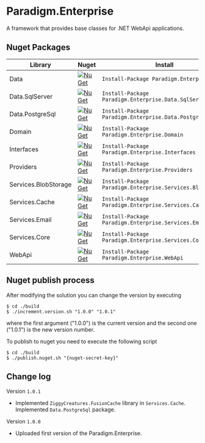 # Paradigm.Enterprise
A framework that provides base classes for .NET WebApi applications.

## Nuget Packages
| Library    | Nuget | Install
|-|-|-|
| Data       | [![NuGet](https://img.shields.io/nuget/v/Paradigm.Enterprise.Data.svg)](https://www.nuget.org/packages/Paradigm.Enterprise.Data/)            | `Install-Package Paradigm.Enterprise.Data` |
| Data.SqlServer       | [![NuGet](https://img.shields.io/nuget/v/Paradigm.Enterprise.Data.SqlServer.svg)](https://www.nuget.org/packages/Paradigm.Enterprise.Data.SqlServer/)            | `Install-Package Paradigm.Enterprise.Data.SqlServer` |
| Data.PostgreSql       | [![NuGet](https://img.shields.io/nuget/v/Paradigm.Enterprise.Data.PostgreSql.svg)](https://www.nuget.org/packages/Paradigm.Enterprise.Data.PostgreSql/)            | `Install-Package Paradigm.Enterprise.Data.PostgreSql` |
| Domain       | [![NuGet](https://img.shields.io/nuget/v/Paradigm.Enterprise.Domain.svg)](https://www.nuget.org/packages/Paradigm.Enterprise.Domain/)            | `Install-Package Paradigm.Enterprise.Domain` |
| Interfaces      | [![NuGet](https://img.shields.io/nuget/v/Paradigm.Enterprise.Interfaces.svg)](https://www.nuget.org/packages/Paradigm.Enterprise.Interfaces/)      | `Install-Package Paradigm.Enterprise.Interfaces` |
| Providers | [![NuGet](https://img.shields.io/nuget/v/Paradigm.Enterprise.Providers.svg)](https://www.nuget.org/packages/Paradigm.Enterprise.Providers/) | `Install-Package Paradigm.Enterprise.Providers` |
| Services.BlobStorage | [![NuGet](https://img.shields.io/nuget/v/Paradigm.Enterprise.Services.BlobStorage.svg)](https://www.nuget.org/packages/Paradigm.Enterprise.Services.BlobStorage/)  | `Install-Package Paradigm.Enterprise.Services.BlobStorage` |
| Services.Cache | [![NuGet](https://img.shields.io/nuget/v/Paradigm.Enterprise.Services.Cache.svg)](https://www.nuget.org/packages/Paradigm.Enterprise.Services.Cache/)  | `Install-Package Paradigm.Enterprise.Services.Cache` |
| Services.Email | [![NuGet](https://img.shields.io/nuget/v/Paradigm.Enterprise.Services.Email.svg)](https://www.nuget.org/packages/Paradigm.Enterprise.Services.Email/)  | `Install-Package Paradigm.Enterprise.Services.Email` |
| Services.Core | [![NuGet](https://img.shields.io/nuget/v/Paradigm.Enterprise.Services.Core.svg)](https://www.nuget.org/packages/Paradigm.Enterprise.Services.Core/)  | `Install-Package Paradigm.Enterprise.Services.Core` |
| WebApi | [![NuGet](https://img.shields.io/nuget/v/Paradigm.Enterprise.WebApi.svg)](https://www.nuget.org/packages/Paradigm.Enterprise.WebApi/)  | `Install-Package Paradigm.Enterprise.WebApi` |

## Nuget publish process
After modifying the solution you can change the version by executing
```shell
$ cd ./build
$ ./increment.version.sh "1.0.0" "1.0.1"
```
where the first argument ("1.0.0") is the current version and the second one ("1.0.1") is the new version number.


To publish to nuget you need to execute the following script
```shell
$ cd ./build
$ ./publish.nuget.sh "{nuget-secret-key}"
```

## Change log

Version `1.0.1`
- Implemented `ZiggyCreatures.FusionCache` library in `Services.Cache`. Implemented `Data.PostgreSql` package.

Version `1.0.0`
- Uploaded first version of the Paradigm.Enterprise.